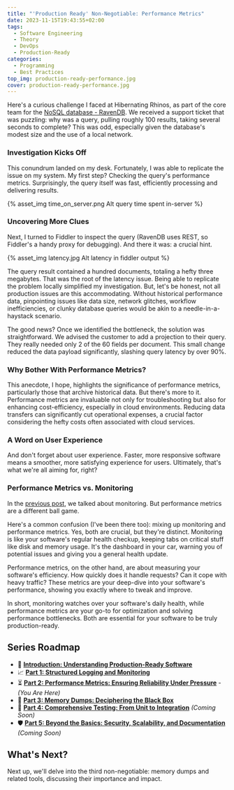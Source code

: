 ```yaml
---
title: "'Production Ready' Non-Negotiable: Performance Metrics"
date: 2023-11-15T19:43:55+02:00
tags:
  - Software Engineering
  - Theory
  - DevOps
  - Production-Ready
categories:
  - Programming
  - Best Practices
top_img: production-ready-performance.jpg
cover: production-ready-performance.jpg
---
```


Here's a curious challenge I faced at Hibernating Rhinos, as part of the core team for the [NoSQL database - RavenDB](https://ravendb.net/). We received a support ticket that was puzzling: why was a query, pulling roughly 100 results, taking several seconds to complete? This was odd, especially given the database's modest size and the use of a local network.

### Investigation Kicks Off

This conundrum landed on my desk. Fortunately, I was able to replicate the issue on my system. My first step? Checking the query's performance metrics. Surprisingly, the query itself was fast, efficiently processing and delivering results.

{% asset_img time_on_server.png Alt query time spent in-server %}

### Uncovering More Clues

Next, I turned to Fiddler to inspect the query (RavenDB uses REST, so Fiddler's a handy proxy for debugging). And there it was: a crucial hint.

{% asset_img latency.jpg Alt latency in fiddler output %}

The query result contained a hundred documents, totaling a hefty three megabytes. That was the root of the latency issue. Being able to replicate the problem locally simplified my investigation. But, let's be honest, not all production issues are this accommodating. Without historical performance data, pinpointing issues like data size, network glitches, workflow inefficiencies, or clunky database queries would be akin to a needle-in-a-haystack scenario.

The good news? Once we identified the bottleneck, the solution was straightforward. We advised the customer to add a projection to their query. They really needed only 2 of the 60 fields per document. This small change reduced the data payload significantly, slashing query latency by over 90%.

### Why Bother With Performance Metrics?

This anecdote, I hope, highlights the significance of performance metrics, particularly those that archive historical data. But there's more to it. Performance metrics are invaluable not only for troubleshooting but also for enhancing cost-efficiency, especially in cloud environments. Reducing data transfers can significantly cut operational expenses, a crucial factor considering the hefty costs often associated with cloud services.

### A Word on User Experience

And don't forget about user experience. Faster, more responsive software means a smoother, more satisfying experience for users. Ultimately, that's what we're all aiming for, right?

### Performance Metrics vs. Monitoring

In the [previous post](https://www.graymatterdeveloper.com/2023/11/14/production-ready-logging-monitoring/), we talked about monitoring. But performance metrics are a different ball game.

Here's a common confusion (I've been there too): mixing up monitoring and performance metrics. Yes, both are crucial, but they're distinct. Monitoring is like your software's regular health checkup, keeping tabs on critical stuff like disk and memory usage. It's the dashboard in your car, warning you of potential issues and giving you a general health update.

Performance metrics, on the other hand, are about measuring your software's efficiency. How quickly does it handle requests? Can it cope with heavy traffic? These metrics are your deep-dive into your software's performance, showing you exactly where to tweak and improve.

In short, monitoring watches over your software's daily health, while performance metrics are your go-to for optimization and solving performance bottlenecks. Both are essential for your software to be truly production-ready.

## Series Roadmap

- 🔖 [**Introduction: Understanding Production-Ready Software**](https://www.graymatterdeveloper.com/2023/11/11/production-ready-intro/)
- 📈 [**Part 1: Structured Logging and Monitoring**](https://www.graymatterdeveloper.com/2023/11/15/production-ready-logging-monitoring/)
- ⏳ [**Part 2: Performance Metrics: Ensuring Reliability Under Pressure**](https://www.graymatterdeveloper.com/2023/11/15/production-ready-performance-metrics/) - *(You Are Here)*
- 🧰 [**Part 3: Memory Dumps: Deciphering the Black Box**](https://www.graymatterdeveloper.com/2023/11/15/production-ready-memory-dumps/)
- 🧪 [**Part 4: Comprehensive Testing: From Unit to Integration**](#) *(Coming Soon)*
- 🛡️ [**Part 5: Beyond the Basics: Security, Scalability, and Documentation**](#) *(Coming Soon)*

## What's Next?

Next up, we'll delve into the third non-negotiable: memory dumps and related tools, discussing their importance and impact.
